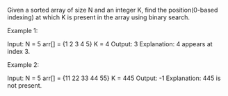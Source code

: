 Given a sorted array of size N and an integer K, find the position(0-based indexing) at which K is present in the array using binary search.

Example 1:

Input:
N = 5
arr[] = {1 2 3 4 5} 
K = 4
Output: 3
Explanation: 4 appears at index 3.

Example 2:

Input:
N = 5
arr[] = {11 22 33 44 55} 
K = 445
Output: -1
Explanation: 445 is not present.
